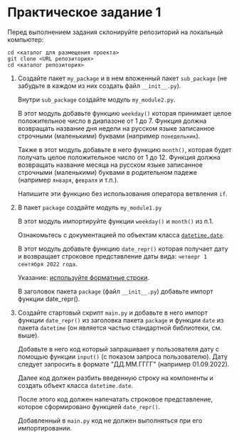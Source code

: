 # Практическое задание 1

Перед выполнением задания склонируйте репозиторий на локальный компьютер:

```
cd <каталог для размещения проекта>
git clone <URL репозитория>
cd <каталог репозитория>
```

1. Создайте пакет `my_package` и в нем вложенный пакет `sub_package` (не забудьте в каждом из них создать файл `__init__.py`).

   Внутри `sub_package` создайте модуль `my_module2.py`.
   
   В этот модуль добавьте функцию `weekday()` которая принимает целое положительное число в диапазоне от 1 до 7. Функция должна возвращать название дня недели на русском языке записанное строчными (маленькими) буквами (например `понедельник`).

   Также в этот модуль добавьте в него функцию `month()`, которая будет получать целое положительное число от 1 до 12. Функция должна возвращать название месяца на русском языке записанное строчными (маленькими) буквами в родительном падеже (например `января`, `февраля` и т.п.).

   Напишите эти функцию без использования оператора ветвления `if`.

2. В пакет `package` создайте модуль `my_module1.py`

   В этот модуль импортируйте функции `weekday()` и `month()` из п.1.

   Ознакомьтесь с документацией по объектам класса [`datetime.date`](https://docs.python.org/3/library/datetime.html#date-objects).

   В этот модуль добавьте функцию `date_repr()` которая получает дату и возвращает строковое представление даты вида: `четверг 1 сентября 2022 года`.

   Указание: [используйте форматные строки](https://pythonz.net/references/named/str-f/).

   В заголовок пакета `package` (файл `__init__.py`) добавьте импорт функции date_repr().

3. Создайте стартовый скрипт `main.py` и добавьте в него импорт функции `date_repr()` из заголовка пакета `package` и функции `date` из пакета `datetime` (он является частью стандартной библиотеки, см. выше).

   Добавьте в него код который запрашивает у пользователя дату с помощью функции `input()` (с показом запроса пользователю). Дату следует запросить в формате "ДД.ММ.ГГГГ" (например 01.09.2022).

   Далее код должен разбить введенную строку на компоненты и создать объект класса `datetime.date`.

   После этого код должен напечатать строковое представление, которое сформировано функцией `date_repr()`.

   Добавленный в `main.py` код не должен выполняться при его импортировании.

